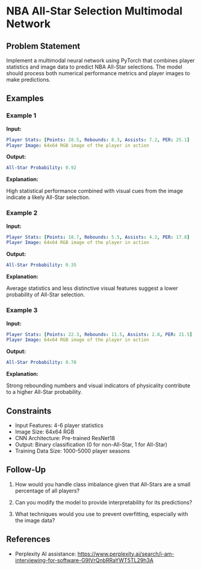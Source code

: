 # NBA All-Star Selection Multimodal Network

## Problem Statement

Implement a multimodal neural network using PyTorch that combines player statistics and image data 
to predict NBA All-Star selections. The model should process both numerical performance metrics and 
player images to make predictions.

## Examples

### Example 1

**Input:**

~~~yml
Player Stats: [Points: 28.5, Rebounds: 8.3, Assists: 7.2, PER: 25.1]
Player Image: 64x64 RGB image of the player in action
~~~

**Output:**

~~~yml
All-Star Probability: 0.92
~~~

**Explanation:**

High statistical performance combined with visual cues from the image indicate a likely All-Star selection.


### Example 2

**Input:**

~~~yml
Player Stats: [Points: 18.7, Rebounds: 5.5, Assists: 4.2, PER: 17.8]
Player Image: 64x64 RGB image of the player in action
~~~

**Output:**

~~~yml
All-Star Probability: 0.35
~~~

**Explanation:**

Average statistics and less distinctive visual features suggest a lower probability of All-Star selection.

### Example 3

**Input:**

~~~yml
Player Stats: [Points: 22.3, Rebounds: 11.5, Assists: 2.8, PER: 21.5]
Player Image: 64x64 RGB image of the player in action
~~~

**Output:**

~~~yml
All-Star Probability: 0.78
~~~

**Explanation:**

Strong rebounding numbers and visual indicators of physicality contribute to a higher All-Star probability.


## Constraints


- Input Features: 4-6 player statistics
- Image Size: 64x64 RGB
- CNN Architecture: Pre-trained ResNet18
- Output: Binary classification (0 for non-All-Star, 1 for All-Star)
- Training Data Size: 1000-5000 player seasons

## Follow-Up

1. How would you handle class imbalance given that All-Stars are a small percentage of all players?

2. Can you modify the model to provide interpretability for its predictions?

3. What techniques would you use to prevent overfitting, especially with the image data?

## References

- Perplexity AI assistance: https://www.perplexity.ai/search/i-am-interviewing-for-software-G9IVrQnbRRaYWT5TL29h3A